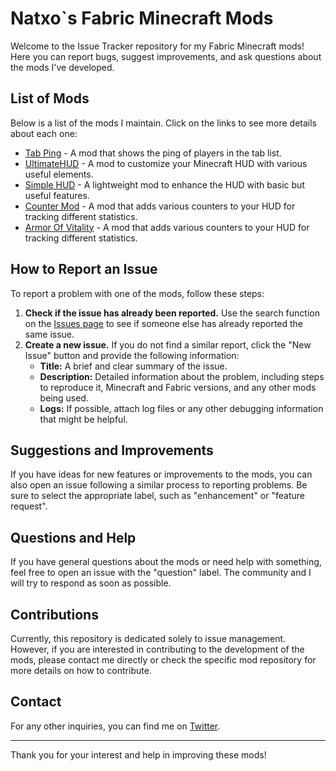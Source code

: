 # Natxo`s Fabric Minecraft Mods

Welcome to the Issue Tracker repository for my Fabric Minecraft mods! Here you can report bugs, suggest improvements, and ask questions about the mods I've developed.

## List of Mods

Below is a list of the mods I maintain. Click on the links to see more details about each one:

- [Tab Ping](https://modrinth.com/mod/tab-ping) - A mod that shows the ping of players in the tab list.
- [UltimateHUD](https://modrinth.com/mod/ultimatehud) - A mod to customize your Minecraft HUD with various useful elements.
- [Simple HUD](https://modrinth.com/mod/simple-hud) - A lightweight mod to enhance the HUD with basic but useful features.
- [Counter Mod](https://modrinth.com/mod/counter-mod) - A mod that adds various counters to your HUD for tracking different statistics.
- [Armor Of Vitality](https://modrinth.com/mod/armor-of-vitality) - A mod that adds various counters to your HUD for tracking different statistics.

## How to Report an Issue

To report a problem with one of the mods, follow these steps:

1. **Check if the issue has already been reported.** Use the search function on the [Issues page](https://github.com/Natxo09/Fabric-Mods/issues) to see if someone else has already reported the same issue.
2. **Create a new issue.** If you do not find a similar report, click the "New Issue" button and provide the following information:
   - **Title:** A brief and clear summary of the issue.
   - **Description:** Detailed information about the problem, including steps to reproduce it, Minecraft and Fabric versions, and any other mods being used.
   - **Logs:** If possible, attach log files or any other debugging information that might be helpful.

## Suggestions and Improvements

If you have ideas for new features or improvements to the mods, you can also open an issue following a similar process to reporting problems. Be sure to select the appropriate label, such as "enhancement" or "feature request".

## Questions and Help

If you have general questions about the mods or need help with something, feel free to open an issue with the "question" label. The community and I will try to respond as soon as possible.

## Contributions

Currently, this repository is dedicated solely to issue management. However, if you are interested in contributing to the development of the mods, please contact me directly or check the specific mod repository for more details on how to contribute.

## Contact

For any other inquiries, you can find me on [Twitter](https://x.com/_Natxete).

---

Thank you for your interest and help in improving these mods!
